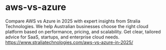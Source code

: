 # aws-vs-azure
Compare AWS vs Azure in 2025 with expert insights from Stralia Technologies. We help Australian businesses choose the right cloud platform based on performance, pricing, and scalability. Get clear, tailored advice for SaaS, startups, and enterprise cloud needs. https://www.straliatechnologies.com/aws-vs-azure-in-2025/
